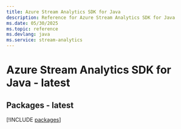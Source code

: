 ```yaml
---
title: Azure Stream Analytics SDK for Java
description: Reference for Azure Stream Analytics SDK for Java
ms.date: 05/30/2025
ms.topic: reference
ms.devlang: java
ms.service: stream-analytics
---
```

# Azure Stream Analytics SDK for Java - latest
## Packages - latest
[!INCLUDE [packages](stream-analytics-index.md)]